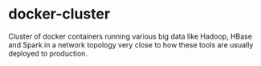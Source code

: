 # docker-cluster
Cluster of docker containers running various big data like Hadoop, HBase and Spark in a network topology very close to how these tools are usually deployed to production.
